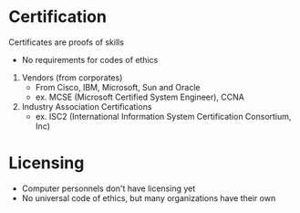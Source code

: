 # Certification
Certificates are proofs of skills
- No requirements for codes of ethics
1. Vendors (from corporates)
	- From Cisco, IBM, Microsoft, Sun and Oracle
	- ex. MCSE (Microsoft Certified System Engineer), CCNA
1. Industry Association Certifications
	- ex. ISC2 (International Information System Certification Consortium, Inc)

# Licensing
- Computer personnels don't have licensing yet
- No universal code of ethics, but many organizations have their own